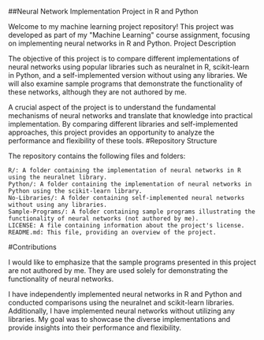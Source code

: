 ##Neural Network Implementation Project in R and Python

Welcome to my machine learning project repository! This project was developed as part of my "Machine Learning" course assignment, focusing on implementing neural networks in R and Python.
Project Description

The objective of this project is to compare different implementations of neural networks using popular libraries such as neuralnet in R, scikit-learn in Python, and a self-implemented version without using any libraries. We will also examine sample programs that demonstrate the functionality of these networks, although they are not authored by me.

A crucial aspect of the project is to understand the fundamental mechanisms of neural networks and translate that knowledge into practical implementation. By comparing different libraries and self-implemented approaches, this project provides an opportunity to analyze the performance and flexibility of these tools.
#Repository Structure

The repository contains the following files and folders:

    R/: A folder containing the implementation of neural networks in R using the neuralnet library.
    Python/: A folder containing the implementation of neural networks in Python using the scikit-learn library.
    No-Libraries/: A folder containing self-implemented neural networks without using any libraries.
    Sample-Programs/: A folder containing sample programs illustrating the functionality of neural networks (not authored by me).
    LICENSE: A file containing information about the project's license.
    README.md: This file, providing an overview of the project.

#Contributions

I would like to emphasize that the sample programs presented in this project are not authored by me. They are used solely for demonstrating the functionality of neural networks.

I have independently implemented neural networks in R and Python and conducted comparisons using the neuralnet and scikit-learn libraries. Additionally, I have implemented neural networks without utilizing any libraries. My goal was to showcase the diverse implementations and provide insights into their performance and flexibility.
